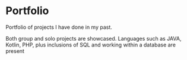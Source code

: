 # Portfolio
Portfolio of projects I have done in my past.

Both group and solo projects are showcased. Languages such as JAVA, Kotlin, PHP, plus inclusions of SQL and working within a database are present

